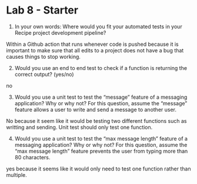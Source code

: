# Lab 8 - Starter
1. In your own words: Where would you fit your automated tests in your Recipe project development pipeline?

Within a Github action that runs whenever code is pushed because it is important to make sure that all edits to a project does not have a bug that causes things to stop working.

2. Would you use an end to end test to check if a function is returning the correct output? (yes/no)

no 

3. Would you use a unit test to test the “message” feature of a messaging application? Why or why not? For this question, assume the “message” feature allows a user to write and send a message to another user.

No because it seem like it would be testing two different functions such as writting and sending. Unit test should only test one function.


4. Would you use a unit test to test the “max message length” feature of a messaging application? Why or why not? For this question, assume the “max message length” feature prevents the user from typing more than 80 characters.

yes because it seems like it would only need to test one function rather than multiple.
